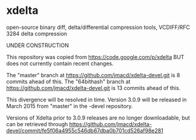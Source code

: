 # xdelta
open-source binary diff, delta/differential compression tools, VCDIFF/RFC 3284 delta compression

UNDER CONSTRUCTION

This repository was copied from https://code.google.com/p/xdelta BUT does not currently contain recent changes.

The "master" branch at https://github.com/jmacd/xdelta-devel.git is 8 commits ahead of this.
The "64bithash" branch at https://github.com/jmacd/xdelta-devel.git is 13 commits ahead of this.

This divergence will be resolved in time. Version 3.0.9 will be released in March 2015 from "master" in the -devel repository.

Versions of Xdelta prior to 3.0.9 releases are no longer downloadable, but can be retrieved through https://github.com/jmacd/xdelta-devel/commit/fe5f06a4955c546db67dba0b701cd526af98e281
